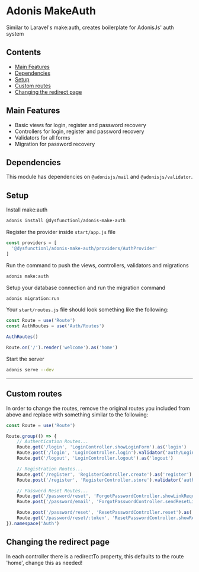 # Adonis MakeAuth

Similar to Laravel's make:auth, creates boilerplate for AdonisJs' auth system

## Contents
- [Main Features](#main-features)
- [Dependencies](#dependencies)
- [Setup](#setup)
- [Custom routes](#custom-routes)
- [Changing the redirect page](#changing-the-redirect-page)

## Main Features

* Basic views for login, register and password recovery
* Controllers for login, register and password recovery
* Validators for all forms
* Migration for password recovery

## Dependencies

This module has dependencies on `@adonisjs/mail` and `@adonisjs/validator`.

## Setup

Install make:auth
```bash
adonis install @dysfunctionl/adonis-make-auth
```

Register the provider inside `start/app.js` file
```js
const providers = [
  '@dysfunctionl/adonis-make-auth/providers/AuthProvider'
]
```

Run the command to push the views, controllers, validators and migrations
```bash
adonis make:auth
```

Setup your database connection and run the migration command
```bash
adonis migration:run
```

Your `start/routes.js` file should look something like the following:
```js
const Route = use('Route')
const AuthRoutes = use('Auth/Routes')

AuthRoutes()

Route.on('/').render('welcome').as('home')
```

Start the server
```bash
adonis serve --dev
```

---

## Custom routes

In order to change the routes, remove the original routes you included from above and replace with something similar to the following:

```js
const Route = use('Route')

Route.group(() => {
    // Authentication Routes...
    Route.get('/login', 'LoginController.showLoginForm').as('login')
    Route.post('/login', 'LoginController.login').validator('auth/LoginValidator')
    Route.get('/logout', 'LoginController.logout').as('logout')

    // Registration Routes...
    Route.get('/register', 'RegisterController.create').as('register')
    Route.post('/register', 'RegisterController.store').validator('auth/RegisterValidator')

    // Password Reset Routes...
    Route.get('/password/reset', 'ForgotPasswordController.showLinkRequestForm').as('password.request')
    Route.post('/password/email', 'ForgotPasswordController.sendResetLinkEmail').as('password.email').validator('auth/ForgotPasswordValidator')

    Route.post('/password/reset', 'ResetPasswordController.reset').as('password.reset').validator('auth/ResetPasswordValidator')
    Route.get('/password/reset/:token', 'ResetPasswordController.showResetForm').as('password.reset')
}).namespace('Auth')
```

## Changing the redirect page

In each controller there is a redirectTo property, this defaults to the route 'home', change this as needed!